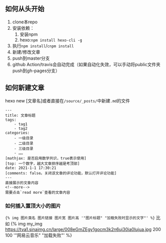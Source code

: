 ## 如何从头开始
1. clone本repo
2. 安装依赖：
	1. 安装npm
	2. hexo:`npm install hexo-cli -g`
3. 执行`npm install`/`cnpm install`
4. 新建/修改文章
5. push到master分支
6. github Action/travis会自动完成（如果自动化失效，可以手动将public文件夹push到gh-pages分支）

## 如何新建文章
hexo new [文章名]或者直接在`/source/_posts/`中新建`.md`的文件

```
---
title: 文章标题
tags:
    - tag1
    - tag2
categories:
    - 一级目录
    - 二级目录
    - 三级目录
    - ……
[mathjax: 是否启用数学共识，true表示使用]
[top: 一个数字，越大文章排序越是考顶部]
date: 2021-1-1 17:30:21
[comments: false。关闭该文章的评论功能，默认打开评论功能]
---
直接展示的文章内容
<!--more-->
需要点击`read more`查看的文章内容
```
### 如何插入置顶大小的图片
`{% img 图片类名 图片链接 图片宽 图片高 '"图片标题" "加载失败时显示的文字"' %}`
比如
{% img my_img https://tva1.sinaimg.cn/large/008eGmZEgy1gocm3k2n6uj30ia0lujua.jpg 200 100 '"网易云音乐" "加载失败"' %}


